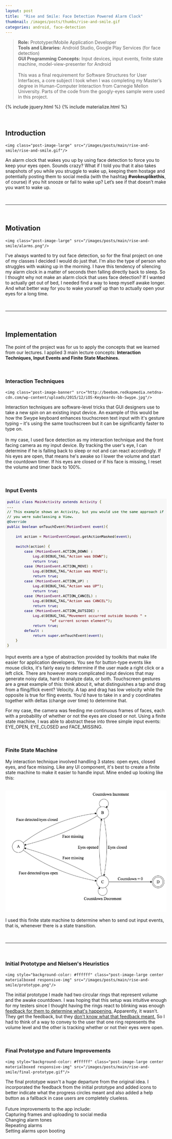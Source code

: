 ```yaml
---
layout: post
title:  "Rise and Smile: Face Detection Powered Alarm Clock"
thumbnail: /images/posts/thumbs/rise-and-smile.gif
categories: android, face-detection
---
```


> **Role:** Prototyper/Mobile Application Developer <br /> **Tools and Libraries:** Android Studio, Google Play Services (for face detection) <br/> **GUI Programming Concepts:** Input devices, input events, finite state machine, model-view-presenter for Android
<br /> <br/> This was a final requirement for Software Structures for User Interfaces, a core subject I took when I was completing my Master’s degree in Human-Computer Interaction from Carnegie Mellon University. Parts of the code from the googly-eyes sample were used in this project.

{% include jquery.html %}
{% include materialize.html %}

<br />

## Introduction

<div class="row">

  <div class="small-12 medium-4 post-inline-image-container">

    <img class="post-image-large" src="/images/posts/main/rise-and-smile/rise-and-smile.gif"/>

  </div>

  <p class="columns">An alarm clock that wakes you up by using face detection to force you to keep your eyes open. Sounds crazy? What if I told you that it also takes snapshots of you while you struggle to wake up, keeping them hostage and potentially posting them to social media (with the hashtag <strong>#wokeuplikethis</strong>, of course) if you hit snooze or fail to wake up? Let’s see if that doesn’t make you want to wake up.</p>

</div>

<br />

---

<br/>

## Motivation

<div class="row">

  <div class="small-12 medium-4 post-inline-image-container">

    <img class="post-image-large" src="/images/posts/main/rise-and-smile/alarms.png"/>

  </div>

  <p class="columns">I've always wanted to try out face detection, so for the final project on one of my classes I decided I would do just that. I'm also the type of person who struggles with waking up in the morning. I have this tendency of silencing my alarm clock in a matter of seconds then falling directly back to sleep. So I thought why not make an alarm clock that uses face detection? If I wanted to actually get out of bed, I needed find a way to keep myself awake longer. And what better way for you to wake yourself up than to actually open your eyes for a long time.</p>

</div>

<br/>

---

<br/>

## Implementation

The point of the project was for us to apply the concepts that we learned from our lectures. I applied 3 main lecture concepts: **Interaction Techniques, Input Events and Finite State Machines.**

<br/>

### Interaction Techniques

<div class="row">

  <div class="small-12 medium-4 post-inline-image-container">

    <img class="post-image-banner" src="http://beebom.redkapmedia.netdna-cdn.com/wp-content/uploads/2015/12/iOS-Keyboards-bb-Swype.jpg"/>

  </div>

  <p class="columns">Interaction techniques are software-level tricks that GUI designers use to take a new spin on an existing input device. An example of this would be how the Swype keyboard enhances touchscreen text input with it's gesture typing – it's using the same touchscreen but it can be significantly faster to type on.
  <br /> <br />
  In my case, I used face detection as my interaction technique and the front facing camera as my input device. By tracking the user's eye, I can determine if he is falling back to sleep or not and can react accordingly. If his eyes are open, that means he's awake so I lower the volume and start the countdown timer. If his eyes are closed or if his face is missing, I reset the volume and timer back to 100%. </p>

</div>

<br />

### Input Events

<img style="background-color: #ffffff" class="post-image-large center materialboxed responsive-img" src="/images/posts/main/rise-and-smile/gestures.png"/>

Input events are a type of abstraction provided by toolkits that make life easier for application developers. You see for button-type events like mouse clicks, it's fairly easy to determine if the user made a right click or a left click. There are however more complicated input devices that may generate noisy data, hard to analyze data, or both. Touchscreen gestures are a great example of this: think about it, what distinguishes a tap and drag from a fling/flick event? Velocity. A tap and drag has low velocity while the opposite is true for fling events. You'd have to take in x and y coordinates together with deltas (change over time) to determine that.

For my case, the camera was feeding me continuous frames of faces, each with a probability of whether or not the eyes are closed or not. Using a finite state machine, I was able to abstract these into three simple input events: EYE_OPEN, EYE_CLOSED and FACE_MISSING.

<br />

### Finite State Machine

My interaction technique involved handling 3 states: open eyes, closed eyes, and face missing. Like any UI component, it's best to create a finite state machine to make it easier to handle input. Mine ended up looking like this:

<br />

<img style="background-color: #ffffff" class="post-image-large center materialboxed responsive-img" src="/images/posts/main/rise-and-smile/fsm.png"/>

I used this finite state machine to determine when to send out input events, that is, whenever there is a state transition.

<br />

---

<br />

### Initial Prototype and Nielsen's Heuristics

<div class="row">

  <div class="small-12 medium-4 post-inline-image-container">

    <img style="background-color: #ffffff" class="post-image-large center materialboxed responsive-img" src="/images/posts/main/rise-and-smile/prototype.png"/>

  </div>

  <p class="columns">The initial prototype I made had two circular rings that represent volume and the awake countdown. I was hoping that this setup was intuitive enough for my testers since I thought having the rings react to blinking was enough <a href="http://www.mattsoave.com/old/cogs187a/iu_site_eval/1visibility.html">feedback for them to determine what's happening.</a> Apparently, it wasn't. They get the feedback, but they <a href="http://www.mattsoave.com/old/cogs187a/iu_site_eval/2systemreal.html">don't know what that feedback meant.</a> So I had to think of a way to convey to the user that one ring represents the volume level and the other is tracking whether or not their eyes were open.</p>

</div>

<br/>

### Final Prototype and Future Improvements

<div class="row">

  <div class="small-12 medium-4 post-inline-image-container">

    <img style="background-color: #ffffff" class="post-image-large center materialboxed responsive-img" src="/images/posts/main/rise-and-smile/final-prototype.gif"/>

  </div>

  <p class="columns">The final prototype wasn't a huge departure from the original idea. I incorporated the feedback from the initial prototype and added icons to better indicate what the progress circles meant and also added a help button as a fallback in case users are completely clueless.
  <br/>
  <br/>
  Future improvements to the app include:<br/>
  Capturing frames and uploading to social media<br/>
  Changing alarm tones<br/>
  Repeating alarms<br/>
  Setting alarms upon booting<br/>
  </p>

</div>
